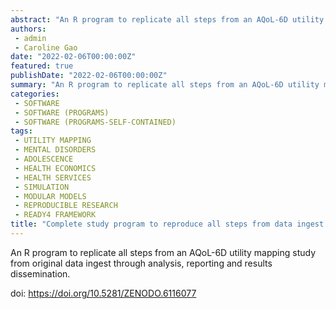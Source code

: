 ```yaml
---
abstract: "An R program to replicate all steps from an AQoL-6D utility mapping study from original data ingest through analysis, reporting and results dissemination."
authors:
 - admin
 - Caroline Gao
date: "2022-02-06T00:00:00Z"
featured: true
publishDate: "2022-02-06T00:00:00Z"
summary: "An R program to replicate all steps from an AQoL-6D utility mapping study from original data ingest through analysis, reporting and results dissemination..."
categories:
 - SOFTWARE
 - SOFTWARE (PROGRAMS)
 - SOFTWARE (PROGRAMS-SELF-CONTAINED)
tags:
 - UTILITY MAPPING
 - MENTAL DISORDERS
 - ADOLESCENCE
 - HEALTH ECONOMICS
 - HEALTH SERVICES
 - SIMULATION
 - MODULAR MODELS
 - REPRODUCIBLE RESEARCH
 - READY4 FRAMEWORK
title: "Complete study program to reproduce all steps from data ingest through to results dissemination for a study to map mental health measures to AQoL-6D health utility"
---
```


An R program to replicate all steps from an AQoL-6D utility mapping study from original data ingest through analysis, reporting and results dissemination.

doi: https://doi.org/10.5281/ZENODO.6116077
